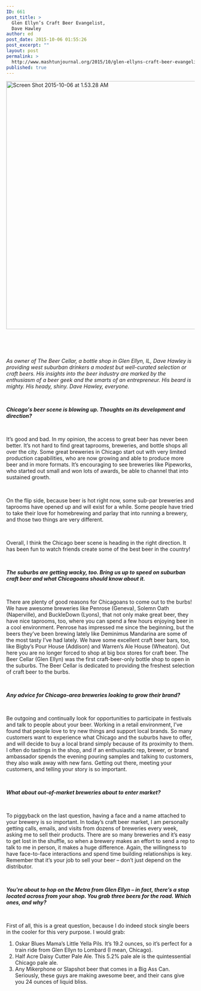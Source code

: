 ```yaml
---
ID: 661
post_title: >
  Glen Ellyn’s Craft Beer Evangelist,
  Dave Hawley
author: ed
post_date: 2015-10-06 01:55:26
post_excerpt: ""
layout: post
permalink: >
  http://www.mashtunjournal.org/2015/10/glen-ellyns-craft-beer-evangelist-dave-hawley/
published: true
---
```

<a href="http://www.mashtunjournal.org/2015/10/glen-ellyns-craft-beer-evangelist-dave-hawley/screen-shot-2015-10-06-at-1-53-28-am/" rel="attachment wp-att-662"><img class="alignnone size-large wp-image-662" src="http://www.mashtunjournal.org/wp-content/uploads/2015/10/Screen-Shot-2015-10-06-at-1.53.28-AM-550x663.png" alt="Screen Shot 2015-10-06 at 1.53.28 AM" width="550" height="663" /></a>

&nbsp;

&nbsp;

<em>As owner of The Beer Cellar, a bottle shop in Glen Ellyn, IL, Dave Hawley is providing west suburban drinkers a modest but well-curated selection or craft beers. His insights into the beer industry are marked by the enthusiasm of a beer geek and the smarts of an entrepreneur. His beard is mighty. His heady, shiny. Dave Hawley, everyone.</em>

<em> </em>

<strong><em>Chicago's beer scene is blowing up. Thoughts on its development and direction?</em></strong>

&nbsp;

It’s good and bad. In my opinion, the access to great beer has never been better. It’s not hard to find great taprooms, breweries, and bottle shops all over the city. Some great breweries in Chicago start out with very limited production capabilities, who are now growing and able to produce more beer and in more formats. It’s encouraging to see breweries like Pipeworks­, who started out small and won lots of awards, be able to channel that into sustained growth.

&nbsp;

On the flip side, because beer is hot right now, some sub-par breweries and taprooms have opened up and will exist for a while. Some people have tried to take their love for homebrewing and parlay that into running a brewery, and those two things are very different.

&nbsp;

Overall, I think the Chicago beer scene is heading in the right direction. It has been fun to watch friends create some of the best beer in the country!

&nbsp;

<strong><em>The suburbs are getting wacky, too. Bring us up to speed on suburban craft beer and what Chicagoans should know about it.</em></strong>

&nbsp;

There are plenty of good reasons for Chicagoans to come out to the burbs! We have awesome breweries like Penrose (Geneva), Solemn Oath (Naperville), and BuckleDown (Lyons), that not only make great beer, they have nice taprooms, too, where you can spend a few hours enjoying beer in a cool environment. Penrose has impressed me since the beginning, but the beers they’ve been brewing lately like Deminimus Mandarina are some of the most tasty I’ve had lately. We have some excellent craft beer bars, too, like Bigby’s Pour House (Addison) and Warren’s Ale House (Wheaton). Out here you are no longer forced to shop at big box stores for craft beer. The Beer Cellar (Glen Ellyn) was the first craft-beer-only bottle shop to open in the suburbs. The Beer Cellar is dedicated to providing the freshest selection of craft beer to the burbs.

&nbsp;

<strong><em>Any advice for Chicago-area breweries looking to grow their brand?</em></strong>

&nbsp;

Be outgoing and continually look for opportunities to participate in festivals and talk to people about your beer. Working in a retail environment, I’ve found that people love to try new things and support local brands. So many customers want to experience what Chicago and the suburbs have to offer, and will decide to buy a local brand simply because of its proximity to them. I often do tastings in the shop, and if an enthusiastic rep, brewer, or brand ambassador spends the evening pouring samples and talking to customers, they also walk away with new fans. Getting out there, meeting your customers, and telling your story is so important.

&nbsp;

<em><strong>What about out-of-market breweries about to enter market?</strong></em>

&nbsp;

To piggyback on the last question, having a face and a name attached to your brewery is so important. In today’s craft beer market, I am personally getting calls, emails, and visits from dozens of breweries every week, asking me to sell their products. There are so many breweries and it’s easy to get lost in the shuffle, so when a brewery makes an effort to send a rep to talk to me in person, it makes a huge difference. Again, the willingness to have face-to-face interactions and spend time building relationships is key. Remember that it’s your job to sell your beer – don’t just depend on the distributor.

&nbsp;

<em><strong>You're about to hop on the Metra from Glen Ellyn – in fact, there’s a stop located across from your shop. You grab three beers for the road. Which ones, and why?</strong></em>

&nbsp;

First of all, this is a great question, because I do indeed stock single beers in the cooler for this very purpose. I would grab:
<ol>
	<li>Oskar Blues Mama’s Little Yella Pils. It’s 19.2 ounces, so it’s perfect for a train ride from Glen Ellyn to Lombard (I mean, Chicago).</li>
	<li>Half Acre Daisy Cutter Pale Ale. This 5.2% pale ale is the quintessential Chicago pale ale.</li>
	<li>Any Mikerphone or Slapshot beer that comes in a Big Ass Can. Seriously, these guys are making awesome beer, and their cans give you 24 ounces of liquid bliss.</li>
</ol>